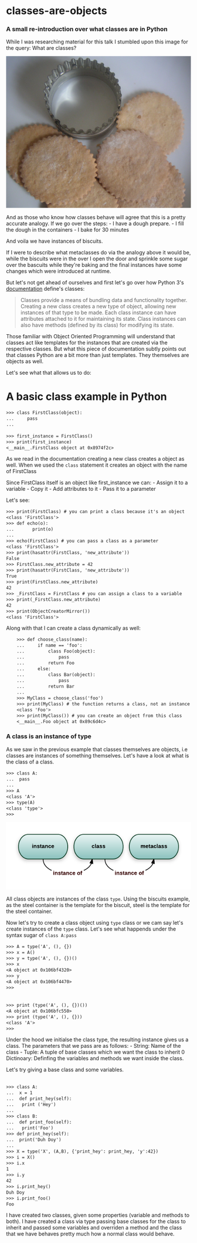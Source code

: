 # classes-are-objects

### A small re-introduction over what classes are in Python 

While I was researching material for this talk I stumbled upon this image for the query: What are classes? 


![alt text](https://raw.githubusercontent.com/vimarshc/metaclass-talk/master/classes-are-objects/classes-biscuits.jpg)

And as those who know how classes behave will agree that this is a pretty accurate analogy. If we go over the steps: 
	- I have a dough prepare. 
	- I fill the dough in the containers
	- I bake for 30 minutes

And voila we have instances of biscuits. 

If I were to describe what metaclasses do via the analogy above it would be, while the biscuits were in the over I open the door and sprinkle some sugar over the bascuits while they're baking and the final instances have some changes which were introduced at runtime. 

But let's not get ahead of ourselves and first let's go over how Python 3's [documentation](https://docs.python.org/3/tutorial/classes.html) define's classes: 


> Classes provide a means of bundling data and functionality together. Creating a new class creates a new type of object, allowing new instances of that type to be made. Each class instance can have attributes attached to it for maintaining its state. Class instances can also have methods (defined by its class) for modifying its state.


Those familiar with Object Oriented Programming will understand that classes act like templates for the instances that are created via the respective classes. But what this piece of documentation subtly points out that classes Python are a bit more than just templates. They themselves are objects as well. 

Let's see what that allows us to do: 

# A basic class example in Python
```
>>> class FirstClass(object):
...		pass
...

>>> first_instance = FirstClass()		 			
>>> print(first_instance)
<__main__.FirstClass object at 0x8974f2c>

```

As we read in the documentation creating a new class creates a object as well. 
When we used the `class` statement it creates an object with the name of FirstClass

Since FirstClass itself is an object like first_instance we can: 
	- Assign it to a variable 
	- Copy it
	- Add attributes to it
	- Pass it to a parameter

Let's see: 
```
>>> print(FirstClass) # you can print a class because it's an object
<class 'FirstClass'>
>>> def echo(o):
...       print(o)
... 
>>> echo(FirstClass) # you can pass a class as a parameter
<class 'FirstClass'>
>>> print(hasattr(FirstClass, 'new_attribute'))
False
>>> FirstClass.new_attribute = 42
>>> print(hasattr(FirstClass, 'new_attribute'))
True
>>> print(FirstClass.new_attribute)
42
>>> _FirstClass = FirstClass # you can assign a class to a variable
>>> print(_FirstClass.new_attribute)
42
>>> print(ObjectCreatorMirror())
<class 'FirstClass'>

```

Along with that I can create a class dynamically as well: 

```
	>>> def choose_class(name):
	...     if name == 'foo':
	...         class Foo(object):
	...             pass
	...         return Foo 
	...     else:
	...         class Bar(object):
	...             pass
	...         return Bar
	...     
	>>> MyClass = choose_class('foo') 
	>>> print(MyClass) # the function returns a class, not an instance
	<class 'Foo'>
	>>> print(MyClass()) # you can create an object from this class
	<__main__.Foo object at 0x89c6d4c>

```	

### A class is an instance of type


As we saw in the previous example that classes themselves are objects, i.e classes are instances of something themselves. Let's have a look at what is the class of a class. 

```
>>> class A:
...  pass
... 
>>> A
<class 'A'>
>>> type(A)
<class 'type'>
>>> 

```

![alt text](https://raw.githubusercontent.com/vimarshc/metaclass-talk/master/classes-are-objects/class-is-instance.png)

All class objects are instances of the class `type`. Using the biscuits example, as the steel container is the template for the biscuit, steel is the template for the steel container. 

Now let's try to create a class object using `type` class or we cam say let's create instances of the `type` class. Let's see what happends under the syntax sugar of `class A:pass`

```
>>> A = type('A', (), {})
>>> x = A()
>>> y = type('A', (), {})()
>>> x
<A object at 0x106bf4320>
>>> y
<A object at 0x106bf4470>
>>> 


>>> print (type('A', (), {})())
<A object at 0x106bfc550>
>>> print (type('A', (), {}))
<class 'A'>
>>> 

```

Under the hood we initialse the class type, the resulting instance gives us a class. The parameters that we pass are as follows: 
	- String: Name of the class
	- Tuple: A tuple of base classes which we want the class to inherit
	0 Dictinoary: Definfing the variables and methods we want inside the class. 

Let's try giving a base class and some variables. 
```

>>> class A:
...  x = 1
...  def print_hey(self):
...   print ('Hey')
... 
>>> class B:
...  def print_foo(self):
...   print('Foo')
>>> def print_hey(self):
...  print('Duh Doy')
... 
>>> X = type('X', (A,B), {'print_hey': print_hey, 'y':42})
>>> i = X()
>>> i.x
1
>>> i.y
42
>>> i.print_hey()
Duh Doy
>>> i.print_foo()
Foo
```

I have created two classes, given some properties (variable and methods to both). I have created a class via type passing base classes for the class to inherit and passed some variables and overriden a method and the class that we have behaves pretty much how a normal class would behave. 

